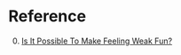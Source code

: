 # Reference

0. [Is It Possible To Make Feeling Weak Fun?](https://www.youtube.com/watch?v=SZR5N8aTbug)

